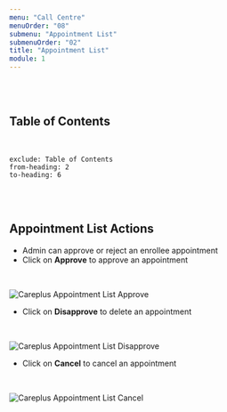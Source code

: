 ```yaml
---
menu: "Call Centre"
menuOrder: "08"
submenu: "Appointment List"
submenuOrder: "02"
title: "Appointment List"
module: 1
---
```


<br />
<br />

## Table of Contents

<br />

```toc
exclude: Table of Contents
from-heading: 2
to-heading: 6
```

<br />
<br />

## Appointment List Actions

- Admin can approve or reject an enrollee appointment
- Click on **Approve** to approve an appointment

<br />

![Careplus Appointment List Approve](/docs/images/CareplusAppointmentListApprove.png "Appointment List Approve")

- Click on **Disapprove** to delete an appointment

<br />

![Careplus Appointment List Disapprove](/docs/images/CareplusAppointmentListDisapprove.png "Appointment List Disapprove")

- Click on **Cancel** to cancel an appointment

<br />

![Careplus Appointment List Cancel](/docs/images/CareplusAppointmentListCancel.png "Appointment List Cancel")

<br>

<!-- * Click on Add Bank Details

<br />

  ![alt text](/docs/images/BankDetailsPlus.png "Title")

<br>

* Enter Account Number

<br />

  ![alt text](/docs/images/BankDetailsPlus.png "Title")

<br>

* Select Bank name from the drop down list
* Click on **Add bank Details** button to bank details
<br />

  ![alt text](/docs/images/SucessAcountDetails.png "Title")

<br>

* Account Details has been added succesfully
* Click on **OK** button to close modal
 -->

